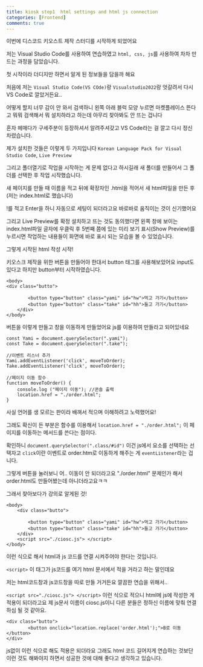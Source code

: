 ```yaml
---
title: kiosk step1  html settings and html js connection
categories: [Frontend]
comments: true
---
```



이번에 디스코드 키오스트 제작 
스터디를 시작하게 되었어요 

저는 Visual Studio Code를 사용하여 연습하였고 
`html, css, js`를 사용하여 
차차 만드는 과정을 담았습니다. 

첫 시작이라 더디지만 
하면서 알게 된 정보들을 담을까 해요 


처음에 저는 `Visual Studio Code(VS COde)`랑 
`Visualstudio2022`랑 엇갈려서 
다시 VS Code로 깔았거든요.. 

어떻게 할지 너무 감이 안 와서 검색하니 
왼쪽 아래 블럭 모양 누르면 마켓플레이스 뜬다고 
뭐뭐 검색해서 뭐 설치하라고 하는데 
아무리 찾아봐도 안 뜨는 겁니다 

혼자 헤매다가 구세주분이 등장하셔서 알려주셔갖고 
VS Code라는 걸 깔고 다시 정신 차렸습니다. 


제가 설치한 것들은 이렇게 두 가지입니다 
`Korean Language Pack for Visual Studio Code`, `Live Preview` 

그리고 폴더열기로 작업을 시작하는 게 문제 없다고 하시길래 
새 폴더를 만들어서 그 폴더를 선택한 후 작업 시작했습니다. 

새 페이지를 만들 때 이름을 적고 뒤에 확장자인 
.html을 적어서 새 html파일을 만든 후 
(저는 index.html로 했습니다) 

!를 적고 Enter을 하니 자동으로 세팅이 되더라고요 
바로바로 움직이는 것이 신기했어요 


그리고 Live Preview를 확정 설치하고 뜨는 것도 동의했다면 
왼쪽 창에 보이는 index.html파일 글자에 우클릭 후 
5번째 쯤에 있는 미리 보기 표시(Show Preview)를 누르시면 
작업하는 내용들이 화면에 바로 표시 되는 모습을 볼 수 있었습니다. 


그렇게 시작된 html 작성 시작! 

키오스크 제작을 위한 버튼을 만들어야 한대서 
button 태그를 사용해보았어요 
input도 있다고 하지만 button부터 시작하였습니다. 



``` 
<body> 
<div class="butto">

        <button type="button" class="yami" id="hw">먹고 가기</button> 
        <button type="button" class="take" id="hh">들고 가기</button> 
    </div>
</body> 
``` 


버튼을 이렇게 만들고 창을 이동하게 만들었어요 
js를 이용하여 만들라고 되어있네요 

``` 
const Yami = document.querySelector(".yami");
const Take = document.querySelector(".take"); 

//이벤트 리스너 추가
Yami.addEventListener('click', moveToOrder);
Take.addEventListener('click', moveToOrder);

//페이지 이동 함수
function moveToOrder() {
    console.log ("페이지 이동"); //콘솔 출력
    location.href = "./order.html";
}

``` 

사실 언어를 생 모르는 판이라 
배껴서 적으며 이해하려고 노력했어요! 

그래도 확신이 든 부분은 함수를 이용해서 
``location.href = "./order.html";`` 
이 페이지를 이동하는 메서드를 쓴다는 점이다. 

확인하니 ``document.querySelector(".class/#id")`` 
이건 js에서 요소를 선택하는 선택자고 
``click``이란 이벤트로 order.htm로 이동하게 해주는 게 
``eventListener``라는 겁니다. 


그렇게 버튼을 눌러보니 
어.. 이동이 안 되더라고요 
"./order.html" 문제인가 해서 
order.html도 만들어봤는데 아니더라고요ㅋㅋ 

그래서 찾아보다가 강의로 알게된 것! 


``` 
<body>
    <div class="butto">

        <button type="button" class="yami" id="hw">먹고 가기</button> 
        <button type="button" class="take" id="hh">들고 가기</button> 
    </div> 
    <script src="./ciosc.js"> </script>
</body>
``` 

이런 식으로 해서 html과 js 코드를 연결 시켜주어야 한다는 것입니다. 

`<script>` 이 태그가 js코드를 
여기 html 문서에서 적을 거라고 하는 말인데요 

저는 html코드창과 js코드창을 따로 만들 거거든요 
깔끔한 연습을 위해서.. 

``<script src="./ciosc.js"> </script>`` 
이런 식으로 적으니 html에 js에 작성한 게 적용이 되더라고요 
제 js문서 이름이 ciosc.js이니 
다른 분들은 정하신 이름에 맞춰 연결하심 될 것 같아요. 


```
<div class="butto">
        <button onclick="location.replace('order.html');">B로 이동</button> 
</div>
``` 
js없이 이런 식으로 해도 적용은 되더라요 
그래도 html 코드 길어지게 연습하는 것보단 
이런 것도 해봐야지 하면서 
성공한 것에 대해 좋다고 생각하고 있습니다. 


